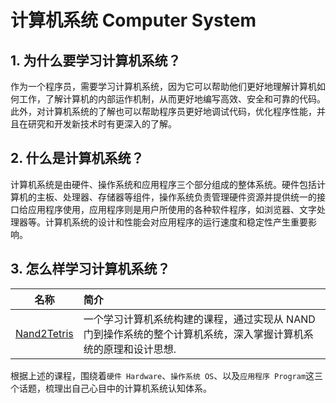 # 计算机系统 Computer System

## 1. 为什么要学习计算机系统？

作为一个程序员，需要学习计算机系统，因为它可以帮助他们更好地理解计算机如何工作，了解计算机的内部运作机制，从而更好地编写高效、安全和可靠的代码。此外，对计算机系统的了解也可以帮助程序员更好地调试代码，优化程序性能，并且在研究和开发新技术时有更深入的了解。

## 2. 什么是计算机系统？

计算机系统是由硬件、操作系统和应用程序三个部分组成的整体系统。硬件包括计算机的主板、处理器、存储器等组件，操作系统负责管理硬件资源并提供统一的接口给应用程序使用，应用程序则是用户所使用的各种软件程序，如浏览器、文字处理器等。计算机系统的设计和性能会对应用程序的运行速度和稳定性产生重要影响。

## 3. 怎么样学习计算机系统？ 

|                    名称                    | 简介                                                                                                            |
| :----------------------------------------: | :-------------------------------------------------------------------------------------------------------------- |
| [Nand2Tetris](http://www.nand2tetris.org/) | 一个学习计算机系统构建的课程，通过实现从 NAND 门到操作系统的整个计算机系统，深入掌握计算机系统的原理和设计思想. |

根据上述的课程，围绕着`硬件 Hardware`、`操作系统 OS`、以及`应用程序 Program`这三个话题，梳理出自己心目中的计算机系统认知体系。
